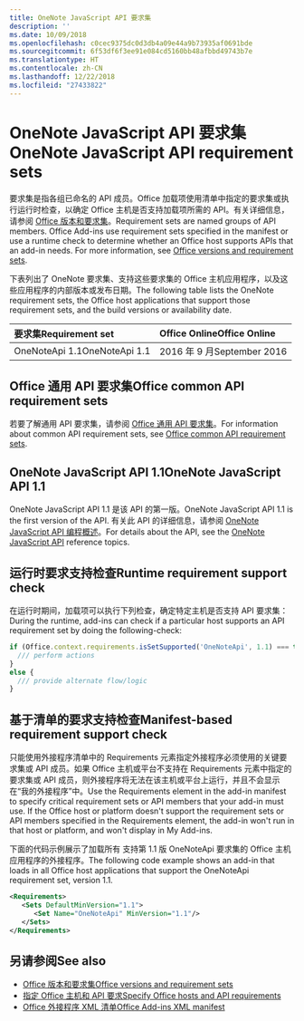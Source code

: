 ```yaml
---
title: OneNote JavaScript API 要求集
description: ''
ms.date: 10/09/2018
ms.openlocfilehash: c0cec9375dc0d3db4a09e44a9b73935af0691bde
ms.sourcegitcommit: 6f53df6f3ee91e084cd5160bb48afbbd49743b7e
ms.translationtype: HT
ms.contentlocale: zh-CN
ms.lasthandoff: 12/22/2018
ms.locfileid: "27433822"
---
```

# <a name="onenote-javascript-api-requirement-sets"></a><span data-ttu-id="97da6-102">OneNote JavaScript API 要求集</span><span class="sxs-lookup"><span data-stu-id="97da6-102">OneNote JavaScript API requirement sets</span></span>

<span data-ttu-id="97da6-p101">要求集是指各组已命名的 API 成员。Office 加载项使用清单中指定的要求集或执行运行时检查，以确定 Office 主机是否支持加载项所需的 API。有关详细信息，请参阅 [Office 版本和要求集](https://docs.microsoft.com/office/dev/add-ins/develop/office-versions-and-requirement-sets)。</span><span class="sxs-lookup"><span data-stu-id="97da6-p101">Requirement sets are named groups of API members. Office Add-ins use requirement sets specified in the manifest or use a runtime check to determine whether an Office host supports APIs that an add-in needs. For more information, see [Office versions and requirement sets](https://docs.microsoft.com/office/dev/add-ins/develop/office-versions-and-requirement-sets).</span></span>

<span data-ttu-id="97da6-106">下表列出了 OneNote 要求集、支持这些要求集的 Office 主机应用程序，以及这些应用程序的内部版本或发布日期。</span><span class="sxs-lookup"><span data-stu-id="97da6-106">The following table lists the OneNote requirement sets, the Office host applications that support those requirement sets, and the build versions or availability date.</span></span>

|  <span data-ttu-id="97da6-107">要求集</span><span class="sxs-lookup"><span data-stu-id="97da6-107">Requirement set</span></span>  |  <span data-ttu-id="97da6-108">Office Online</span><span class="sxs-lookup"><span data-stu-id="97da6-108">Office Online</span></span> | 
|:-----|:-----|
| <span data-ttu-id="97da6-109">OneNoteApi 1.1</span><span class="sxs-lookup"><span data-stu-id="97da6-109">OneNoteApi 1.1</span></span>  | <span data-ttu-id="97da6-110">2016 年 9 月</span><span class="sxs-lookup"><span data-stu-id="97da6-110">September 2016</span></span> |  

## <a name="office-common-api-requirement-sets"></a><span data-ttu-id="97da6-111">Office 通用 API 要求集</span><span class="sxs-lookup"><span data-stu-id="97da6-111">Office common API requirement sets</span></span>

<span data-ttu-id="97da6-112">若要了解通用 API 要求集，请参阅 [Office 通用 API 要求集](office-add-in-requirement-sets.md)。</span><span class="sxs-lookup"><span data-stu-id="97da6-112">For information about common API requirement sets, see [Office common API requirement sets](office-add-in-requirement-sets.md).</span></span>

## <a name="onenote-javascript-api-11"></a><span data-ttu-id="97da6-113">OneNote JavaScript API 1.1</span><span class="sxs-lookup"><span data-stu-id="97da6-113">OneNote JavaScript API 1.1</span></span> 

<span data-ttu-id="97da6-114">OneNote JavaScript API 1.1 是该 API 的第一版。</span><span class="sxs-lookup"><span data-stu-id="97da6-114">OneNote JavaScript API 1.1 is the first version of the API.</span></span> <span data-ttu-id="97da6-115">有关此 API 的详细信息，请参阅 [OneNote JavaScript API 编程概述](https://docs.microsoft.com/office/dev/add-ins/onenote/onenote-add-ins-programming-overview)。</span><span class="sxs-lookup"><span data-stu-id="97da6-115">For details about the API, see the [OneNote JavaScript API](https://docs.microsoft.com/office/dev/add-ins/onenote/onenote-add-ins-programming-overview) reference topics.</span></span>

## <a name="runtime-requirement-support-check"></a><span data-ttu-id="97da6-116">运行时要求支持检查</span><span class="sxs-lookup"><span data-stu-id="97da6-116">Runtime requirement support check</span></span>

<span data-ttu-id="97da6-117">在运行时期间，加载项可以执行下列检查，确定特定主机是否支持 API 要求集：</span><span class="sxs-lookup"><span data-stu-id="97da6-117">During the runtime, add-ins can check if a particular host supports an API requirement set by doing the following-check:</span></span> 

```js
if (Office.context.requirements.isSetSupported('OneNoteApi', 1.1) === true) {
  /// perform actions
}
else {
  /// provide alternate flow/logic
}
```

## <a name="manifest-based-requirement-support-check"></a><span data-ttu-id="97da6-118">基于清单的要求支持检查</span><span class="sxs-lookup"><span data-stu-id="97da6-118">Manifest-based requirement support check</span></span>

<span data-ttu-id="97da6-p103">只能使用外接程序清单中的 Requirements 元素指定外接程序必须使用的关键要求集或 API 成员。如果 Office 主机或平台不支持在 Requirements 元素中指定的要求集或 API 成员，则外接程序将无法在该主机或平台上运行，并且不会显示在“我的外接程序”中。</span><span class="sxs-lookup"><span data-stu-id="97da6-p103">Use the Requirements element in the add-in manifest to specify critical requirement sets or API members that your add-in must use. If the Office host or platform doesn't support the requirement sets or API members specified in the Requirements element, the add-in won't run in that host or platform, and won't display in My Add-ins.</span></span>

<span data-ttu-id="97da6-121">下面的代码示例展示了加载所有 支持第 1.1 版 OneNoteApi 要求集的 Office 主机应用程序的外接程序。</span><span class="sxs-lookup"><span data-stu-id="97da6-121">The following code example shows an add-in that loads in all Office host applications that support the OneNoteApi requirement set, version 1.1.</span></span>

```xml
<Requirements>
   <Sets DefaultMinVersion="1.1">
      <Set Name="OneNoteApi" MinVersion="1.1"/>
   </Sets>
</Requirements>
```

## <a name="see-also"></a><span data-ttu-id="97da6-122">另请参阅</span><span class="sxs-lookup"><span data-stu-id="97da6-122">See also</span></span>

- [<span data-ttu-id="97da6-123">Office 版本和要求集</span><span class="sxs-lookup"><span data-stu-id="97da6-123">Office versions and requirement sets</span></span>](https://docs.microsoft.com/office/dev/add-ins/develop/office-versions-and-requirement-sets)
- [<span data-ttu-id="97da6-124">指定 Office 主机和 API 要求</span><span class="sxs-lookup"><span data-stu-id="97da6-124">Specify Office hosts and API requirements</span></span>](https://docs.microsoft.com/office/dev/add-ins/develop/specify-office-hosts-and-api-requirements)
- [<span data-ttu-id="97da6-125">Office 外接程序 XML 清单</span><span class="sxs-lookup"><span data-stu-id="97da6-125">Office Add-ins XML manifest</span></span>](https://docs.microsoft.com/office/dev/add-ins/develop/add-in-manifests)
